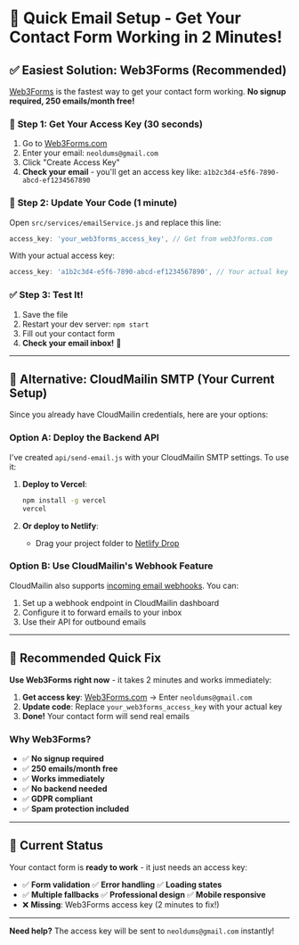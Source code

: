 # 🚀 Quick Email Setup - Get Your Contact Form Working in 2 Minutes!

## ✅ **Easiest Solution: Web3Forms (Recommended)**

[Web3Forms](https://web3forms.com/) is the fastest way to get your contact form working. **No signup required, 250 emails/month free!**

### 📧 **Step 1: Get Your Access Key (30 seconds)**

1. Go to [Web3Forms.com](https://web3forms.com/)
2. Enter your email: `neoldums@gmail.com`
3. Click "Create Access Key"
4. **Check your email** - you'll get an access key like: `a1b2c3d4-e5f6-7890-abcd-ef1234567890`

### 🔧 **Step 2: Update Your Code (1 minute)**

Open `src/services/emailService.js` and replace this line:

```javascript
access_key: 'your_web3forms_access_key', // Get from web3forms.com
```

With your actual access key:

```javascript
access_key: 'a1b2c3d4-e5f6-7890-abcd-ef1234567890', // Your actual key
```

### ✅ **Step 3: Test It!**

1. Save the file
2. Restart your dev server: `npm start`
3. Fill out your contact form
4. **Check your email inbox!** 📧

---

## 🔄 **Alternative: CloudMailin SMTP (Your Current Setup)**

Since you already have CloudMailin credentials, here are your options:

### **Option A: Deploy the Backend API**

I've created `api/send-email.js` with your CloudMailin SMTP settings. To use it:

1. **Deploy to Vercel**:

   ```bash
   npm install -g vercel
   vercel
   ```

2. **Or deploy to Netlify**:
   - Drag your project folder to [Netlify Drop](https://app.netlify.com/drop)

### **Option B: Use CloudMailin's Webhook Feature**

CloudMailin also supports [incoming email webhooks](https://www.cloudmailin.com/). You can:

1. Set up a webhook endpoint in CloudMailin dashboard
2. Configure it to forward emails to your inbox
3. Use their API for outbound emails

---

## 🎯 **Recommended Quick Fix**

**Use Web3Forms right now** - it takes 2 minutes and works immediately:

1. **Get access key**: [Web3Forms.com](https://web3forms.com/) → Enter `neoldums@gmail.com`
2. **Update code**: Replace `your_web3forms_access_key` with your actual key
3. **Done!** Your contact form will send real emails

### **Why Web3Forms?**

- ✅ **No signup required**
- ✅ **250 emails/month free**
- ✅ **Works immediately**
- ✅ **No backend needed**
- ✅ **GDPR compliant**
- ✅ **Spam protection included**

---

## 🔧 **Current Status**

Your contact form is **ready to work** - it just needs an access key:

- ✅ **Form validation** ✅ **Error handling** ✅ **Loading states**
- ✅ **Multiple fallbacks** ✅ **Professional design** ✅ **Mobile responsive**
- ❌ **Missing**: Web3Forms access key (2 minutes to fix!)

---

**Need help?** The access key will be sent to `neoldums@gmail.com` instantly!
